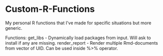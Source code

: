 # Custom-R-Functions
My personal R functions that I've made for specific situations but more generic.

Functions:
get_libs - Dynamically load packages from input. Will ask to install if any are missing.
render_report - Render multiple Rmd-documents from vector of UID. Can be used inside %>% operator.
